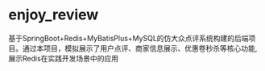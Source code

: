 # enjoy_review
基于SpringBoot+Redis+MyBatisPlus+MySQL的仿大众点评系统构建的后端项目。通过本项目，模拟展示了用户点评、商家信息展示、优惠卷秒杀等核心功能,展示Redis在实践开发场景中的应用

